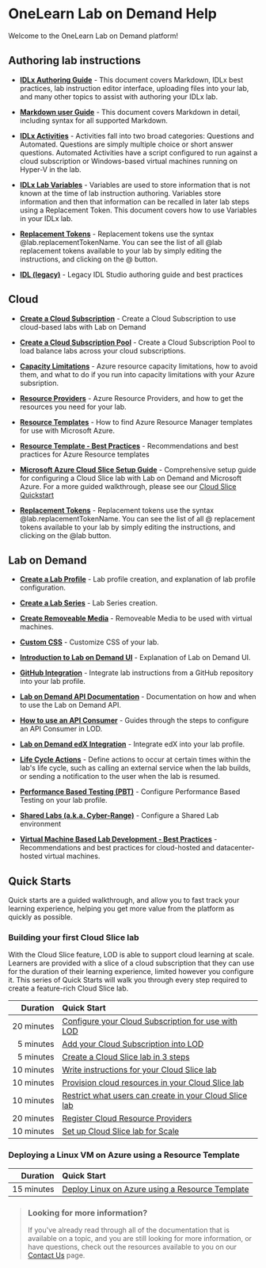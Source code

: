 # OneLearn Lab on Demand Help

Welcome to the OneLearn Lab on Demand platform!

## Authoring lab instructions

- [**IDLx Authoring Guide**](/guides/idl2/idlv2-authoring-guide-and-best-practice.md) - This document covers Markdown, IDLx best practices, lab instruction editor interface, uploading files into your lab, and many other topics to assist with authoring your IDLx lab.

- [**Markdown user Guide**](/guides/idl2/markdown-user-guide.md) - This document covers Markdown in detail, including syntax for all supported Markdown.

- [**IDLx Activities**](activities.md) - Activities fall into two broad categories: Questions and Automated. Questions are simply multiple choice or short answer questions. Automated Activities have a script configured to run against a cloud subscription or Windows-based virtual machines running on Hyper-V in the lab.

- [**IDLx Lab Variables**](variables.md) - Variables are used to store information that is not known at the time of lab instruction authoring. Variables store information and then that information can be recalled in later lab steps using a Replacement Token. This document covers how to use Variables in your IDLx lab.

- [**Replacement Tokens**](feature-focus/cloud-resource-templates/replacement-tokens.md) - Replacement tokens use the syntax &commat;lab.replacementTokenName. You can see the list of all &commat;lab replacement tokens available to your lab by simply editing the instructions, and clicking on the &commat; button.

- [**IDL (legacy)**](/guides/idl/idlv3.md) - Legacy IDL Studio authoring guide and best practices

## Cloud

* [**Create a Cloud Subscription**](create-cloud-subscription.md) - Create a Cloud Subscription to use cloud-based labs with Lab on Demand

* [**Create a Cloud Subscription Pool**](create-cloud-subscription-pool.md) - Create a Cloud Subscription Pool to load balance labs across your cloud subscriptions.

* [**Capacity Limitations**](/guides/cloud-slice/microsoft-azure/azure-capacity-limitations.md) - Azure resource capacity limitations, how to avoid them, and what to do if you run into capacity limitations with your Azure subsription.

* [**Resource Providers**](/guides/cloud-slice/microsoft-azure/azure-resource-providers.md) - Azure Resource Providers, and how to get the resources you need for your lab.

* [**Resource Templates**](/guides/cloud-slice/microsoft-azure/cloud-slice-find-resource-templates.md) - How to find Azure Resource Manager templates for use with Microsoft Azure.

* [**Resource Template - Best Practices**](feature-focus/cloud-resource-templates/recommendations-and-best-practices.md) - Recommendations and best practices for Azure Resource templates

* [**Microsoft Azure Cloud Slice Setup Guide**](/guides/cloud-slice/cloud-slice.md) - Comprehensive setup guide for configuring a Cloud Slice lab with Lab on Demand and Microsoft Azure. For a more guided walkthrough, please see our [Cloud Slice Quickstart](#building-your-first-cloud-slice-lab)

* [**Replacement Tokens**](feature-focus/cloud-resource-templates/replacement-tokens.md) - Replacement tokens use the syntax &commat;lab.replacementTokenName. You can see the list of all &commat; replacement tokens available to your lab by simply editing the instructions, and clicking on the &commat;lab button.

## Lab on Demand

* [**Create a Lab Profile**](feature-focus/lab-profiles/create.md) - Lab profile creation, and explanation of lab profile configuration.

* [**Create a Lab Series**](create-lab-series.md) - Lab Series creation.

* [**Create Removeable Media**](create-removeable-media.md) - Removeable Media to be used with virtual machines.

* [**Custom CSS**](feature-focus/lab-profiles/custom-css.md) - Customize CSS of your lab.

* [**Introduction to Lab on Demand UI**](feature-focus/lod-experience.md) - Explanation of Lab on Demand UI.

* [**GitHub Integration**](/guides/github-integration/github-integration.md) - Integrate lab instructions from a GitHub repository into your lab profile.

* [**Lab on Demand API Documentation**](lod-api/lod-api-main.md) - Documentation on how and when to use the Lab on Demand API.

* [**How to use an API Consumer**](how-to-use-api-consumer.md) - Guides through the steps to configure an API Consumer in LOD.

* [**Lab on Demand edX Integration**](/guides/lti/lod-lti.md) - Integrate edX into your lab profile.

* [**Life Cycle Actions**](/guides/lca/life-cycle-actions-guide.md) - Define actions to occur at certain times within the lab's life cycle, such as calling an external service when the lab builds, or sending a notification to the user when the lab is resumed.

* [**Performance Based Testing (PBT)**](/guides/pbt/lodpbtguide.md) - Configure Performance Based Testing on your lab profile.

* [**Shared Labs (a.k.a. Cyber-Range)**](/guides/sl/sharedlabs.md) - Configure a Shared Lab environment

* [**Virtual Machine Based Lab Development - Best Practices**](vm-based-lab-build-best-practices.md) - Recommendations and best practices for cloud-hosted and datacenter-hosted virtual machines.

## Quick Starts

Quick starts are a guided walkthrough, and allow you to fast track your learning experience, helping you get more value from the platform as quickly as possible.

### Building your first Cloud Slice lab

With the Cloud Slice feature, LOD is able to support cloud learning at scale. Learners are provided with a slice of a cloud subscription that they can use for the duration of their learning experience, limited however you configure it. This series of Quick Starts will walk you through every step required to create a feature-rich Cloud Slice lab.

|Duration|Quick Start|
|--:|:--|
|20&nbsp;minutes|[Configure your Cloud Subscription for use with LOD](quick-starts/cloud-slice/configure-subscription.md)|
|5&nbsp;minutes|[Add your Cloud Subscription into LOD](quick-starts/cloud-slice/add-subscription-into-lod.md)|
|5&nbsp;minutes|[Create a Cloud Slice lab in 3 steps](quick-starts/cloud-slice/create.md)|
|10&nbsp;minutes|[Write instructions for your Cloud Slice lab](quick-starts/cloud-slice/write-instructions.md)|
|10&nbsp;minutes|[Provision cloud resources in your Cloud Slice lab](quick-starts/cloud-slice/provision-cloud-resources.md)|
|10&nbsp;minutes|[Restrict what users can create in your Cloud Slice lab](quick-starts/cloud-slice/restriction-policies.md)|
|20&nbsp;minutes|[Register Cloud Resource Providers](quick-starts/cloud-slice/cloud-resource-providers.md)|
|10&nbsp;minutes|[Set up Cloud Slice lab for Scale](quick-starts/cloud-slice/scale.md)|

### Deploying a Linux VM on Azure using a Resource Template

|Duration|Quick Start|
|--:|:--|
|15&nbsp;minutes|[Deploy Linux on Azure using a Resource Template](quick-starts/linux/deploy-linux-template.md)|

> ### Looking for more information?
>
>If you've already read through all of the documentation that is available on a topic, and you are still looking for more information, or have questions, check out the resources available to you on our [Contact Us](/contact-us.md) page.



















<!-- THE BELOW WAS THE LOD LANDING PAGE FOR THE INTEGRATED HELP. IT IS COMMENTED OUT TO RETAIN THE CONTENT.

Welcome to the OneLearn Lab on Demand platform (LOD), &commat;.UserFirstName!

If you're keen on getting started, and want to hit the ground running, have a look at [Quick Starts](#quick-starts).

After you have gone through some of the Quick Starts, or if you simply want to learn more about a specific feature in LOD, [Feature Focus](#feature-focus) will provide you with in-depth information about a feature.

If you've already read through all of the documentation that is available on a topic, and you are still looking for more information, or have questions, check out the resources available to you on our [Contact Us](contact-us.md) page.

We hope this documentation helps you create awesome labs!

## Lab on Demand
* [Lab on Demand API Documentation](lod-api/lod-api-main.md)
* [Introduction to the Lab on Demand](feature-focus/lod-experience.md)

## Quick Starts

Quick Starts allow you to fast track your learning experience, helping you get more value from the platform as quickly as possible.

### Building your first Cloud Slice lab

With the Cloud Slice feature, LOD is able to support cloud learning at scale. Learners are provided with a slice of a cloud subscription that they can use for the duration of their learning experience, limited however you configure it. This series of Quick Starts will walk you through every step required to create a feature-rich Cloud Slice lab.

|Duration|Quick Start|
|--:|:--|
|20&nbsp;minutes|[Configure your Cloud Subscription for use with LOD](quick-starts/cloud-slice/configure-subscription.md)|
|5&nbsp;minutes|[Add your Cloud Subscription into LOD](quick-starts/cloud-slice/add-subscription-into-lod.md)|
|5&nbsp;minutes|[Create a Cloud Slice lab in 3 steps](quick-starts/cloud-slice/create.md)|
|10&nbsp;minutes|[Write instructions for your Cloud Slice lab](quick-starts/cloud-slice/write-instructions.md)|
|10&nbsp;minutes|[Provision cloud resources in your Cloud Slice lab](quick-starts/cloud-slice/provision-cloud-resources.md)|
|10&nbsp;minutes|[Restrict what users can create in your Cloud Slice lab](quick-starts/cloud-slice/restriction-policies.md)|
|20&nbsp;minutes|[Register Cloud Resource Providers](quick-starts/cloud-slice/cloud-resource-providers.md)|
|10&nbsp;minutes|[Set up Cloud Slice lab for Scale](quick-starts/cloud-slice/scale.md)|


### Getting Started With Life Cycle Actions

With the Life Cycle Actions feature, LOD is able to execute actions when specific events occur during the lab instance life cycle. Each of these action types will be covered, in this series of Quick Starts. We will discuss how to use each action, and when it is appropriate to use each one. After completing this Quick Start series, you will be able to configure your lab with Life Cycle Actions, to make your more lab a more rich experience for students.

|Duration|Quick Start|
|--:|:--|
|5&nbsp;minutes|[Send a Notification to the user](/lod/quick-starts/life-cycle-actions/send-a-notification-to-user.md)|
|5&nbsp;minutes|[Send E-mail to User](/lod/quick-starts/life-cycle-actions/email-student.md)|
|10&nbsp;minutes|[Execute Subscription Command](/lod/quick-starts/life-cycle-actions/subscription-command.md)|
|10&nbsp;minutes|[Send Web Request](/lod/quick-starts/life-cycle-actions/web-request.md)|
|10&nbsp;minutes|[Execute Machine Command](/lod/quick-starts/life-cycle-actions/machine-command)|



### Deploying a Linux VM on Azure using a Resource Template

|Duration|Quick Start|
|--:|:--|
|15&nbsp;minutes|[Deploy Linux on Azure using a Resource Template](quick-starts/linux/deploy-linux-template.md)|

## Feature Focus

Feature Focus helps you learn more in-depth about specific features in LOD.

### Lab Profiles

Lab Profiles integrate a set of resources (cloud resources, virtualized resources, websites, videos, images, supplementary documents and/or files) with instructions and configuration options, providing anyone who launches the lab with a rich learning experience. You include an exam if you want to reinforce what people have learned from the lab. They can exist on their own, or be presented as part of a Lab Series. Everything related to how the lab is built and presented is defined in the lab profile.

LOD provides a "blank canvas" approach to the design of a lab profile. This flexibility allows you to build whatever learning experience you want for consumers of your lab.

To learn more about how to do something with Lab Profiles, click an Action link from one of the lists below.

Or, you can learn more about a specific setting in [Lab Profile settings](feature-focus/lab-profiles/settings.md).

#### Creating a new Lab Profile

|Action|Description|
|--|--|
|[Create a Virtualized lab](feature-focus/lab-profiles/create.md)||
|[Create a Cloud Slice lab]()||
|[Create a Hybrid lab]()||



Import
Export


CREATE			/LabProfile/Create,https://raw.githubusercontent.com/LearnOnDemandSystems/docs/master/lod/feature-focus/lab-profiles/create.md
DETAILS 		/LabProfile/{labProfileId},
FIND 			/LabProfile,
EDIT			/LabProfile/Edit/{labProfileId},https://raw.githubusercontent.com/LearnOnDemandSystems/docs/master/lod/feature-focus/lab-profiles/edit.md
IMPORT			/LabProfile/ImportContent/{labProfileId},
VIEW STATISTICS	/LabProfile/Statistics/{labProfileId},


* [Create a Lab Profile](feature-focus/lab-profiles/create.md)
* [Create a Lab Series](create-lab-series.md)
* [Create Removeable Media](create-removeable-media.md)


#### Working with Lab Resources

|Action|Description|
|--|--|
|[Add a VM to a Lab Profile](feature-focus/lab-profiles/create.md)||
|[Add a Cloud Subscription in a Lab Profile](feature-focus/lab-profiles/find.md)||
????|[Add a URL or file to a Lab Profile](feature-focus/lab-profiles/edit.md)||


#### Authoring lab instructions

* [IDLx Authoring](/guides/idl2/idlv2-authoring-guide-and-best-practice.md)
* [IDLx Markdown User Guide](/guides/idl2/markdown-user-guide.md)
* [IDLx Activities](activities.md)
* [IDLx Lab Variables](variables.md)
* [IDL (legacy) Authoring](/guides/idl/idlv3.md)

#### Going further with Lab Profiles

* [Virtual Machine Based Lab Development - Best Practices](vm-based-lab-build-best-practices.md)
* [GitHub Integration](/guides/github-integration/github-integration.md)
* [Life Cycle Actions](/guides/lca/life-cycle-actions-guide.md)
* [Performance Based Testing (PBT)](/guides/pbt/lodpbtguide.md)
* [Shared Labs (a.k.a. Cyber-Range)](/guides/sl/sharedlabs.md)
* [Lab on Demand edX Integration](/guides/lti/lod-lti.md)
* [Custom CSS](feature-focus/lab-profiles/custom-css.md)
* [Setup up a Cloud Slice lab](/guides/cloud-slice/cloud-slice.md)

### Cloud Subscription Pools

* [Create a Cloud Subscription](create-cloud-subscription.md)
* [Create a Cloud Subscription Pool](create-cloud-subscription-pool.md)

### Cloud Resource Templates

* [Recommendations and Best Practices](feature-focus/cloud-resource-templates/recommendations-and-best-practices.md)
* [Replacement Tokens](feature-focus/cloud-resource-templates/replacement-tokens.md)


### Cloud Resource Templates


### Cloud Restriction Templates


-->


